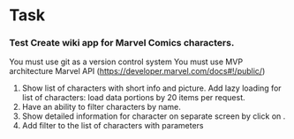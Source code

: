 # Task
### Test Create wiki app for Marvel Comics characters. 
You must use git as a version control system You must use MVP architecture Marvel API (https://developer.marvel.com/docs#!/public/)

  1. Show list of characters with short info and picture. Add lazy loading for list of characters: load data portions by 20 items per request.
  2. Have an ability to filter characters by name.
  3. Show detailed information for character on separate screen by click on .
  4. Add filter to the list of characters with parameters
